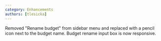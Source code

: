```yaml
---
category: Enhancements
authors: [tlesicka]
---
```


Removed "Rename budget" from sidebar menu and replaced with a pencil icon next to the budget name.  Budget rename input box is now responsive.

